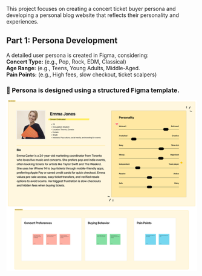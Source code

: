 This project focuses on creating a concert ticket buyer persona and developing a personal blog website that reflects their personality and experiences.
## Part 1: Persona Development <br>
A detailed user persona is created in Figma, considering:<br>
**Concert Type:** (e.g., Pop, Rock, EDM, Classical)<br>
**Age Range:** (e.g., Teens, Young Adults, Middle-Aged.<br>
**Pain Points:** (e.g., High fees, slow checkout, ticket scalpers)<br>

### 📌 Persona is designed using a structured Figma template.
![image alt](https://github.com/fairuz170/ENSE271-Portfolio/blob/780152b77ddefe4a88550989698b1d4c8c15e22c/Wordpress%20Environment%20Setup%20with%20Local%20WP/User%20Personas%20(Community).png)


